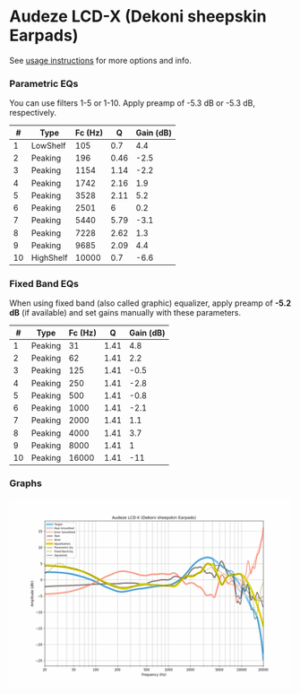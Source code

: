 # Audeze LCD-X (Dekoni sheepskin Earpads)
See [usage instructions](https://github.com/jaakkopasanen/AutoEq#usage) for more options and info.

### Parametric EQs
You can use filters 1-5 or 1-10. Apply preamp of -5.3 dB or -5.3 dB, respectively.

|   # | Type      |   Fc (Hz) |    Q |   Gain (dB) |
|-----|-----------|-----------|------|-------------|
|   1 | LowShelf  |       105 | 0.7  |         4.4 |
|   2 | Peaking   |       196 | 0.46 |        -2.5 |
|   3 | Peaking   |      1154 | 1.14 |        -2.2 |
|   4 | Peaking   |      1742 | 2.16 |         1.9 |
|   5 | Peaking   |      3528 | 2.11 |         5.2 |
|   6 | Peaking   |      2501 | 6    |         0.2 |
|   7 | Peaking   |      5440 | 5.79 |        -3.1 |
|   8 | Peaking   |      7228 | 2.62 |         1.3 |
|   9 | Peaking   |      9685 | 2.09 |         4.4 |
|  10 | HighShelf |     10000 | 0.7  |        -6.6 |

### Fixed Band EQs
When using fixed band (also called graphic) equalizer, apply preamp of **-5.2 dB** (if available) and set gains manually with these parameters.

|   # | Type    |   Fc (Hz) |    Q |   Gain (dB) |
|-----|---------|-----------|------|-------------|
|   1 | Peaking |        31 | 1.41 |         4.8 |
|   2 | Peaking |        62 | 1.41 |         2.2 |
|   3 | Peaking |       125 | 1.41 |        -0.5 |
|   4 | Peaking |       250 | 1.41 |        -2.8 |
|   5 | Peaking |       500 | 1.41 |        -0.8 |
|   6 | Peaking |      1000 | 1.41 |        -2.1 |
|   7 | Peaking |      2000 | 1.41 |         1.1 |
|   8 | Peaking |      4000 | 1.41 |         3.7 |
|   9 | Peaking |      8000 | 1.41 |         1   |
|  10 | Peaking |     16000 | 1.41 |       -11   |

### Graphs
![](./Audeze%20LCD-X%20(Dekoni%20sheepskin%20Earpads).png)
